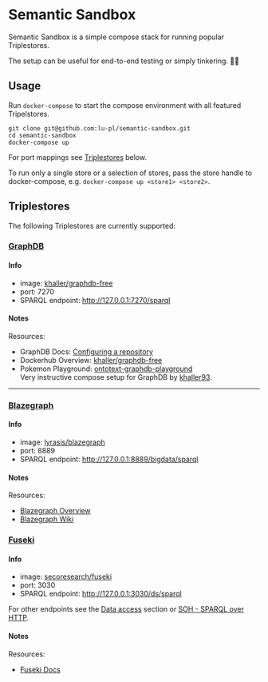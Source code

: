 # Semantic Sandbox

Semantic Sandbox is a simple compose stack for running popular Triplestores.

The setup can be useful for end-to-end testing or simply tinkering. 🔧🐱

## Usage
Run `docker-compose` to start the compose environment with all featured Tripelstores.  

```shell
git clone git@github.com:lu-pl/semantic-sandbox.git
cd semantic-sandbox
docker-compose up
```

For port mappings see [Triplestores](https://github.com/lu-pl/semantic-sandbox?tab=readme-ov-file#triplestores) below.  

To run only a single store or a selection of stores, pass the store handle to docker-compose, e.g. `docker-compose up <store1> <store2>`.

## Triplestores

The following Triplestores are currently supported:

### <ins>GraphDB</ins>

#### Info
- image: [khaller/graphdb-free](https://hub.docker.com/r/khaller/graphdb-free)
- port: 7270
- SPARQL endpoint: http://127.0.0.1:7270/sparql

#### Notes

Resources: 
- GraphDB Docs: [Configuring a repository](https://graphdb.ontotext.com/documentation/10.6/configuring-a-repository.html)  
- Dockerhub Overview: [khaller/graphdb-free](https://hub.docker.com/r/khaller/graphdb-free)  
- Pokemon Playground: [ontotext-graphdb-playground](https://github.com/pokemon-kg/ontotext-graphdb-playground/tree/main)  
  Very instructive compose setup for GraphDB by [khaller93](https://github.com/khaller93).

***
### <ins>Blazegraph</ins>

#### Info
- image: [lyrasis/blazegraph](https://hub.docker.com/r/lyrasis/blazegraph)
- port: 8889
- SPARQL endpoint: http://127.0.0.1:8889/bigdata/sparql

#### Notes
Resources:
- [Blazegraph Overview](https://blazegraph.com/)
- [Blazegraph Wiki](https://github.com/blazegraph/database/wiki)


### <ins>Fuseki</ins>
#### Info
- image: [secoresearch/fuseki](https://hub.docker.com/r/secoresearch/fuseki)
- port: 3030
- SPARQL endpoint: http://127.0.0.1:3030/ds/sparql

For other endpoints see the [Data access](https://hub.docker.com/r/secoresearch/fuseki) section or [SOH - SPARQL over HTTP](https://jena.apache.org/documentation/fuseki2/soh.html).

#### Notes

Resources:
- [Fuseki Docs](https://jena.apache.org/documentation/fuseki2/index.html)



<!-- ################################################## -->
<!-- ### <store name> -->
<!-- #### Info  -->
<!-- - image  -->
<!-- - port -->
<!-- - SPARQL endpoint -->

<!-- #### Notes -->
<!-- ################################################## -->
